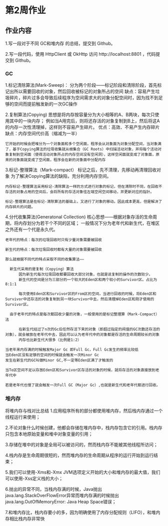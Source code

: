 # 第2周作业


## 作业内容

1.写一段对于不同 GC和堆内存 的总结，提交到 Github。

2.写一段代码，使用 HttpClient 或 OkHttp 访问 http://localhost:8801 ，代码提交到 Github。


### GC
1.标记清除算法(Mark-Sweep)：
    分为两个阶段——标记阶段和清除阶段，首先标记出所以需要回收的对象，然后回收被标记的对象所占的空间
    缺点：容易产生垃圾碎片，碎片过多会导致后续程序为空间需求大的对象分配空间时，因为找不到足够的空间而提前触发新的一次GC操作

2.复制算法(Copying)
    思想是将内存按容量分为大小相等的A、B两块，每次只使用其中的一块内存；
    例如当A用完后，则将还存活的对象复制到B上，然后将这A的内存一次性清理掉，这样则不容易产生碎片。
    优点：高效、不易产生内存碎片
    缺点：内存空间代价高（缩减为一半）
    
    它开始的时候会把堆分为一个对象面和多个空闲面，程序会从对象面为对象分配空间，当对象满了，基于Copying算法的垃圾收集就从根集合（GC Roots）中扫描活动对象，并将每个活动对象复制到空闲面（使得活动对象所占的内存空间没有空闲洞），这样空闲面就变成了对象面，原来的对象面就变成了空闲面，程序会在新的对象面中分配内存

3.标记-整理算法（Mark-compact）
    标记之后，先不清理，先移动再清理回收对象
    为了解决Copying算法的缺陷，充分利用内存空间。

    内存标记-整理算法采用标记-清除算法一样的方式进行对象的标记，但在清除时不同，在回收不存活的对象占用的空间后，会将所有的存活对象往左端空闲空间移动，并更新对应的指针。
    
    标记-整理算法是在标记-清除算法的基础上，又进行了对象的移动。因此成本更高，但是解决了内存碎片的问题。

4.分代收集算法(Generatonal Collection)
    核心思想——根据对象存活的生命周期，将内存划分为若干个不同的区域；
    一般情况下分为老年代和新生代，在堆区之外还有一个代是永久代。

    老年代的特点：每次的垃圾回收时只有少量对象需要被回收
      
    新生代的特点：每次垃圾回收时都有大量的对象需要被回收
      
    那么就根据不同代的特点采取不同的收集算法——

      新生代采用的是复制（Copying）算法
          因为新生代每次垃圾回收都要回收大部分对象，也就是说复制的操作的次数较少。
          新生代的空间是分为三部分的一个较大的Eden区和两个较小的Survivor区。占比为8:1:1
      
          每次使用Eden区和Survivor区的From区的空间，当进行回收的时候，将Eden区和Survivor中还存活的对象复制到另一块Survivor中去，然后清理掉Eden区和刚才使用的Survivor区。
      
      由于老年代的特点是每次都回收少量的对象，一般使用的是标记整理算（Mark-Compact）法

          在新生代经过了n次的Gc后任然存活下来的对象（即超过指定的阀值的GC次数还存活的对象），就会被放在老年代中去，因此可以认为老年代中的对象都是存活的生命周期较长的对象
          内存也比新生代大很多（比例是1:2）
    
    当老年来内存满的时候触发Major Gc 即Full Gc，Full Gc发生的频率比较低
    当Eden区没有足够的空间的时候就会触发一次Minor Gc
    发生在新生代的GC叫做Minor GC,不一定等Eden区满了才触发的
    
    当To区空间不足以存放Eden区和Survivor区存活的对象的时候，就将存活的对象直接放到老年代中
    
    若是老年代也慢了就会触发一次Full GC（Major Gc）,也就是新生代和老年代都进行回收。


### 堆内存
  将堆内存与栈对比总结
1.应用程序所有的部分都使用堆内存，然后栈内存通过一个线程运行来使用；

2.不论对象什么时候创建，他都会存储在堆内存中，栈内存包含它的引用。栈内存只包含本地原始变量和堆中对象变量的引用；

3.存储在堆中的对象是全局可以被访问的，然而栈内存不能被其他线程所访问；

4.栈内存是生命周期很短的，然而堆内存的生命周期从程序的运行开始到运行结束；

5.我们可以使用-Xms和-Xmx JVM选项定义开始的大小和堆内存的最大值，我们可以使用-Xss定义栈的大小；

6.抛出的异常不同，当栈内存满的时候，Java抛出java.lang.StackOverFlowError异常而堆内存满的时候抛出java.lang.OutOfMemoryError: Java Heap Space错误；

7.和堆内存比，栈内存要小的多，因为明确使用了内存分配规则（LIFO），和堆内存相比栈内存非常快
